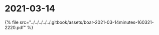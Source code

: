 # 2021-03-14

{% file src="../../../../../.gitbook/assets/boar-2021-03-14minutes-160321-2220.pdf" %}

